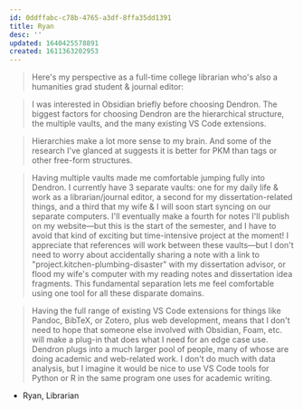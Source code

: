 ```yaml
---
id: 0ddffabc-c78b-4765-a3df-8ffa35dd1391
title: Ryan
desc: ''
updated: 1640425578891
created: 1611363202953
---
```




> Here's my perspective as a full-time college librarian who's also a humanities grad student & journal editor: 

> I was interested in Obsidian briefly before choosing Dendron. The biggest factors for choosing Dendron are the hierarchical structure, the multiple vaults, and the many existing VS Code extensions.

> Hierarchies make a lot more sense to my brain. And some of the research I've glanced at suggests it is better for PKM than tags or other free-form structures.

> Having multiple vaults made me comfortable jumping fully into Dendron. I currently have 3 separate vaults: one for my daily life & work as a librarian/journal editor, a second for my dissertation-related things, and a third that my wife & I will soon start syncing on our separate computers. I'll eventually make a fourth for notes I'll publish on my website—but this is the start of the semester, and I have to avoid that kind of exciting but time-intensive project at the moment! I appreciate that references will work between these vaults—but I don't need to worry about accidentally sharing a note with a link to "project.kitchen-plumbing-disaster" with my dissertation advisor, or flood my wife's computer with my reading notes and dissertation idea fragments. This fundamental separation lets me feel comfortable using one tool for all these disparate domains.

> Having the full range of existing VS Code extensions for things like Pandoc, BibTeX, or Zotero, plus web development, means that I don't need to hope that someone else involved with Obsidian, Foam, etc. will make a plug-in that does what I need for an edge case use. Dendron plugs into a much larger pool of people, many of whose are doing academic and web-related work. I don't do much with data analysis, but I imagine it would be nice to use VS Code tools for Python or R in the same program one uses for academic writing.

- Ryan, Librarian
